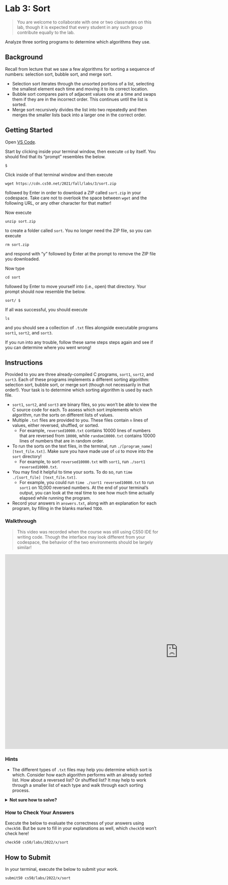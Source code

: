 # Lab 3: Sort

> You are welcome to collaborate with one or two classmates on this lab, though it is expected that every student in any such group contribute equally to the lab.

Analyze three sorting programs to determine which algorithms they use.

## Background

Recall from lecture that we saw a few algorithms for sorting a sequence of numbers: selection sort, bubble sort, and merge sort.

* Selection sort iterates through the unsorted portions of a list, selecting the smallest element each time and moving it to its correct location.
* Bubble sort compares pairs of adjacent values one at a time and swaps them if they are in the incorrect order. This continues until the list is sorted.
* Merge sort recursively divides the list into two repeatedly and then merges the smaller lists back into a larger one in the correct order.

## Getting Started

Open [VS Code](https://code.cs50.io/).

Start by clicking inside your terminal window, then execute `cd` by itself. You should find that its “prompt” resembles the below.
```
$
```
Click inside of that terminal window and then execute
```
wget https://cdn.cs50.net/2021/fall/labs/3/sort.zip
```
followed by Enter in order to download a ZIP called `sort.zip` in your codespace. Take care not to overlook the space between `wget` and the following URL, or any other character for that matter!

Now execute
```
unzip sort.zip
```
to create a folder called `sort`. You no longer need the ZIP file, so you can execute
```
rm sort.zip
```
and respond with “y” followed by Enter at the prompt to remove the ZIP file you downloaded.

Now type
```
cd sort
```
followed by Enter to move yourself into (i.e., open) that directory. Your prompt should now resemble the below.
```
sort/ $
```
If all was successful, you should execute
```
ls
```
and you should see a collection of `.txt` files alongside executable programs `sort1`, `sort2`, and `sort3`.

If you run into any trouble, follow these same steps steps again and see if you can determine where you went wrong!

## Instructions

Provided to you are three already-compiled C programs, `sort1`, `sort2`, and `sort3`. Each of these programs implements a different sorting algorithm: selection sort, bubble sort, or merge sort (though not necessarily in that order!). Your task is to determine which sorting algorithm is used by each file.

* `sort1`, `sort2`, and `sort3` are binary files, so you won’t be able to view the C source code for each. To assess which sort implements which algorithm, run the sorts on different lists of values.
* Multiple `.txt` files are provided to you. These files contain `n` lines of values, either reversed, shuffled, or sorted.
    * For example, `reversed10000.txt` contains 10000 lines of numbers that are reversed from `10000`, while `random10000.txt` contains 10000 lines of numbers that are in random order.
* To run the sorts on the text files, in the terminal, run `./[program_name] [text_file.txt]`. Make sure you have made use of `cd` to move into the `sort` directory!
    * For example, to sort `reversed10000.txt` with `sort1`, run `./sort1 reversed10000.txt`.
* You may find it helpful to time your sorts. To do so, run `time ./[sort_file] [text_file.txt]`.
    * For example, you could run `time ./sort1 reversed10000.txt` to run `sort1` on 10,000 reversed numbers. At the end of your terminal’s output, you can look at the real time to see how much time actually elapsed while running the program.
* Record your answers in `answers.txt`, along with an explanation for each program, by filling in the blanks marked `TODO`.

### Walkthrough

> This video was recorded when the course was still using CS50 IDE for writing code. Though the interface may look different from your codespace, the behavior of the two environments should be largely similar!

<iframe width="1134" height="638" src="https://www.youtube.com/embed/-Bhxxw6JKKY" title="Sort - Walkthrough - CS50 Labs 2020" frameborder="0" allow="accelerometer; autoplay; clipboard-write; encrypted-media; gyroscope; picture-in-picture; web-share" allowfullscreen></iframe>

### Hints

* The different types of `.txt` files may help you determine which sort is which. Consider how each algorithm performs with an already sorted list. How about a reversed list? Or shuffled list? It may help to work through a smaller list of each type and walk through each sorting process.

<details>
<summary><b>Not sure how to solve?</b></summary>

<iframe width="1134" height="638" src="https://www.youtube.com/embed/uOYhrBs37j0" title="Sort - Solution - CS50 Labs 2020" frameborder="0" allow="accelerometer; autoplay; clipboard-write; encrypted-media; gyroscope; picture-in-picture; web-share" allowfullscreen></iframe>

</details>

### How to Check Your Answers

Execute the below to evaluate the correctness of your answers using `check50`. But be sure to fill in your explanations as well, which `check50` won’t check here!
```
check50 cs50/labs/2022/x/sort
```

## How to Submit

In your terminal, execute the below to submit your work.
```
submit50 cs50/labs/2022/x/sort
```